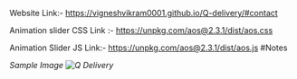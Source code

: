 Website Link:- https://vigneshvikram0001.github.io/Q-delivery/#contact

Animation slider CSS Link :- https://unpkg.com/aos@2.3.1/dist/aos.css

Animation Slider JS Link:- https://unpkg.com/aos@2.3.1/dist/aos.js
    <script> 
        AOS.init();
    </script>
#Notes
    <i data-aos="fade-up" data-aos-duration="1000">
    <i data-aos="flip-left" data-aos-delay="1500">

Sample Image
![Q Delivery](https://user-images.githubusercontent.com/118509275/220020172-78e99541-e8e0-49a4-b91c-809d96426850.jpeg)

